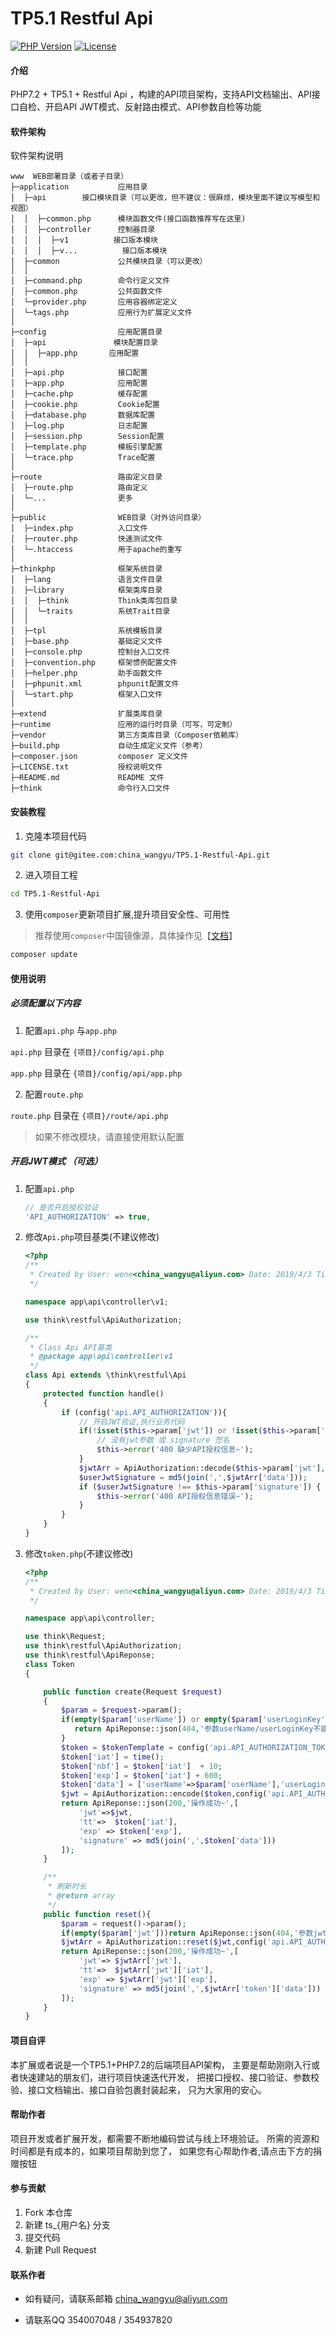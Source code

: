 # TP5.1 Restful  Api
[![PHP Version](https://img.shields.io/badge/php-%3E%3D7.2-8892BF.svg)](http://www.php.net/)
[![License](https://poser.pugx.org/topthink/framework/license)](https://packagist.org/packages/topthink/framework)

#### 介绍
PHP7.2 + TP5.1  + Restful  Api  ，构建的API项目架构，支持API文档输出、API接口自检、开启API JWT模式、反射路由模式、API参数自检等功能

#### 软件架构
软件架构说明
```text
www  WEB部署目录（或者子目录）
├─application           应用目录
│  ├─api        接口模块目录（可以更改，但不建议：很麻烦，模块里面不建议写模型和视图）
│  │  ├─common.php      模块函数文件(接口函数推荐写在这里)
│  │  ├─controller      控制器目录
│  │  │  ├─v1          接口版本模块
│  │  │  ├─v...          接口版本模块
│  ├─common             公共模块目录（可以更改）
│  │
│  ├─command.php        命令行定义文件
│  ├─common.php         公共函数文件
│  └─provider.php       应用容器绑定定义
│  └─tags.php           应用行为扩展定义文件
│
├─config                应用配置目录
│  ├─api               模块配置目录
│  │  ├─app.php       应用配置
│  │
│  ├─api.php            接口配置
│  ├─app.php            应用配置
│  ├─cache.php          缓存配置
│  ├─cookie.php         Cookie配置
│  ├─database.php       数据库配置
│  ├─log.php            日志配置
│  ├─session.php        Session配置
│  ├─template.php       模板引擎配置
│  └─trace.php          Trace配置
│
├─route                 路由定义目录
│  ├─route.php          路由定义
│  └─...                更多
│
├─public                WEB目录（对外访问目录）
│  ├─index.php          入口文件
│  ├─router.php         快速测试文件
│  └─.htaccess          用于apache的重写
│
├─thinkphp              框架系统目录
│  ├─lang               语言文件目录
│  ├─library            框架类库目录
│  │  ├─think           Think类库包目录
│  │  └─traits          系统Trait目录
│  │
│  ├─tpl                系统模板目录
│  ├─base.php           基础定义文件
│  ├─console.php        控制台入口文件
│  ├─convention.php     框架惯例配置文件
│  ├─helper.php         助手函数文件
│  ├─phpunit.xml        phpunit配置文件
│  └─start.php          框架入口文件
│
├─extend                扩展类库目录
├─runtime               应用的运行时目录（可写，可定制）
├─vendor                第三方类库目录（Composer依赖库）
├─build.php             自动生成定义文件（参考）
├─composer.json         composer 定义文件
├─LICENSE.txt           授权说明文件
├─README.md             README 文件
├─think                 命令行入口文件
```

#### 安装教程


1. 克隆本项目代码

```bash
git clone git@gitee.com:china_wangyu/TP5.1-Restful-Api.git
```

2. 进入项目工程

```bash
cd TP5.1-Restful-Api
```

3. 使用`composer`更新项目扩展,提升项目安全性、可用性

> 推荐使用`composer`中国镜像源，具体操作见【[文档](https://learnku.com/laravel/composer)】

```bash
composer update
```

#### 使用说明

##### 必须配置以下内容

1. 配置`api.php` 与`app.php`

`api.php` 目录在 `{项目}/config/api.php`

`app.php` 目录在 `{项目}/config/api/app.php`

2. 配置`route.php`

`route.php` 目录在 `{项目}/route/api.php`

> 如果不修改模块，请直接使用默认配置

##### 开启JWT模式 （可选）

1. 配置`api.php`

   ```php
   // 是否开启授权验证
   'API_AUTHORIZATION' => true,
    ```
    
2. 修改`Api.php`项目基类(不建议修改)

    ```php
   <?php
    /**
     * Created by User: wene<china_wangyu@aliyun.com> Date: 2019/4/3 Time: 16:36
     */
    
    namespace app\api\controller\v1;
    
    use think\restful\ApiAuthorization;
    
    /**
     * Class Api API基类
     * @package app\api\controller\v1
     */
    class Api extends \think\restful\Api
    {
        protected function handle()
        {
            if (config('api.API_AUTHORIZATION')){
                // 开启JWT验证,执行业务代码
                if(!isset($this->param['jwt']) or !isset($this->param['signature'])) {
                    // 没有jwt参数 或 signature 签名
                    $this->error('400 缺少API授权信息~');
                }
                $jwtArr = ApiAuthorization::decode($this->param['jwt'],config('api.API_AUTHORIZATION_KEY'));
                $userJwtSignature = md5(join(',',$jwtArr['data']));
                if ($userJwtSignature !== $this->param['signature']) {
                    $this->error('400 API授权信息错误~');
                }
            }
        }
    }
    ```
 3. 修改`token.php`(不建议修改)
 
    ```php
    <?php
    /**
     * Created by User: wene<china_wangyu@aliyun.com> Date: 2019/4/3 Time: 17:34
     */
    
    namespace app\api\controller;
    
    use think\Request;
    use think\restful\ApiAuthorization;
    use think\restful\ApiReponse;
    class Token
    {
    
        public function create(Request $request)
        {
            $param = $request->param();
            if(empty($param['userName']) or empty($param['userLoginKey'])){
               return ApiReponse::json(404,'参数userName/userLoginKey不能为空~');
            }
            $token = $tokenTemplate = config('api.API_AUTHORIZATION_TOKEN');
            $token['iat'] = time();
            $token['nbf'] = $token['iat']  + 10;
            $token['exp'] = $token['iat'] + 600;
            $token['data'] = ['userName'=>$param['userName'],'userLoginKey'=>$param['userLoginKey']];
            $jwt = ApiAuthorization::encode($token,config('api.API_AUTHORIZATION_KEY'));
            return ApiReponse::json(200,'操作成功~',[
                'jwt'=>$jwt,
                'tt'=>  $token['iat'],
                'exp' => $token['exp'],
                'signature' => md5(join(',',$token['data']))
            ]);
        }
    
        /**
         * 刷新时长
         * @return array
         */
        public function reset(){
            $param = request()->param();
            if(empty($param['jwt']))return ApiReponse::json(404,'参数jwt不能为空~');
            $jwtArr = ApiAuthorization::reset($jwt,config('api.API_AUTHORIZATION_KEY'));
            return ApiReponse::json(200,'操作成功~',[
                'jwt'=> $jwtArr['jwt'],
                'tt'=>  $jwtArr['jwt']['iat'],
                'exp' => $jwtArr['jwt']['exp'],
                'signature' => md5(join(',',$jwtArr['token']['data']))
            ]);
        }
    }
    ```
    


#### 项目自评

本扩展或者说是一个TP5.1+PHP7.2的后端项目API架构，
主要是帮助刚刚入行或者快速建站的朋友们，进行项目快速迭代开发，
把接口授权、接口验证、参数校验、接口文档输出、接口自验包裹封装起来，
只为大家用的安心。

#### 帮助作者

项目开发或者扩展开发，都需要不断地编码尝试与线上环境验证。
所需的资源和时间都是有成本的，如果项目帮助到您了，
如果您有心帮助作者,请点击下方的捐赠按钮
    
#### 参与贡献

1. Fork 本仓库
2. 新建 ts_{用户名} 分支
3. 提交代码
4. 新建 Pull Request


#### 联系作者

 - 如有疑问，请联系邮箱 china_wangyu@aliyun.com

 - 请联系QQ 354007048 / 354937820